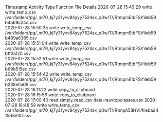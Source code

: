 Timestamp	Activity Type	Function	File	Details
2020-07-28 15:49:29	write	write_temp_csv	/var/folders/pg/_nr70_kj7y31yvv84yyy7524sx_q0w/T//RtmpmEtbFS/fileb59b4a69524d.csv	
2020-07-28 15:50:35	write	write_temp_csv	/var/folders/pg/_nr70_kj7y31yvv84yyy7524sx_q0w/T//RtmpmEtbFS/fileb59b489a6365.csv	
2020-07-28 15:51:04	write	write_temp_csv	/var/folders/pg/_nr70_kj7y31yvv84yyy7524sx_q0w/T//RtmpmEtbFS/fileb59bff3a120.csv	
2020-07-28 15:52:51	write	write_temp_csv	/var/folders/pg/_nr70_kj7y31yvv84yyy7524sx_q0w/T//RtmpmEtbFS/fileb59b69b515ed.csv	
2020-07-28 15:54:42	write	write_temp_csv	/var/folders/pg/_nr70_kj7y31yvv84yyy7524sx_q0w/T//RtmpmEtbFS/fileb59b238e0a09.csv	
2020-07-28 16:11:22	write	copy_to_clipboard		
2020-07-28 16:15:56	write	copy_to_clipboard		
2020-07-28 17:00:40	read	simply_read_csv	data-raw/topclasses.csv	
2020-07-28 18:48:58	write	write_temp_csv	/var/folders/pg/_nr70_kj7y31yvv84yyy7524sx_q0w/T//RtmpA58HVi/fileba241563e107.csv	
